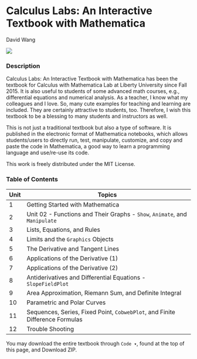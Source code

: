 # Calculus Labs: An Interactive Textbook with Mathematica
David Wang

![](https://github.com/Your_Repository_Name/Your_GIF_Name.gif)

### Description

Calculus Labs: An Interactive Textbook with Mathematica has been the textbook for Calculus with Mathematica Lab at Liberty University since Fall 2015. It is also useful to students of some advanced math courses, e.g., differential equations and numerical analysis. As a teacher, I know what my colleagues and I love. So, many cute examples for teaching and learning are included. They are certainly attractive to students, too. Therefore, I wish this textbook to be a blessing to many students and instructors as well.

This is not just a traditional textbook but also a type of software. It is published in the electronic format of Mathematica notebooks, which allows students/users to directly run, test, manipulate, customize, and copy and paste the code in Mathematica, a good way to learn a programming language and use/re-use its code.

This work is freely distributed under the MIT License. 

### Table of Contents

|   Unit      | Topics                                                 |
|   --------- | -------------------------------------------------------|
|   1         | Getting Started with Mathematica                       |
|   2         | Unit 02 - Functions and Their Graphs - ```Show```, ```Animate```, and ```Manipulate``` |
|   3         | Lists, Equations, and Rules                            |
|   4         | Limits and the ```Graphics``` Objects                  |
|   5         | The Derivative and Tangent Lines                       |
|   6         | Applications of the Derivative (1)                     |
|   7         | Applications of the Derivative (2)                     |
|   8         | Antiderivatives and Differential Equations - ```SlopeFieldPlot```             |
|   9         | Area Approximation, Riemann Sum, and Definite Integral |
|   10        | Parametric and Polar Curves                            |
|   11        | Sequences, Series, Fixed Point, ```CobwebPlot```, and Finite Difference Formulas      |
|   12        | Trouble Shooting                                       |

You may download the entire textbook through ```Code ▾```, found at the top of this page, and Download ZIP.
